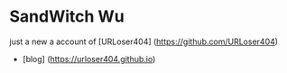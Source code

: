 # SandWitch Wu

just a new a account of [URLoser404] (https://github.com/URLoser404)



- [blog] (https://urloser404.github.io)


